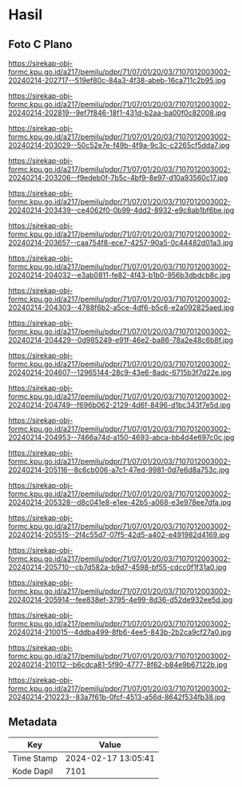 # Hasil

## Foto C Plano

https://sirekap-obj-formc.kpu.go.id/a217/pemilu/pdpr/71/07/01/20/03/7107012003002-20240214-202717--519ef80c-84a3-4f38-abeb-16ca711c2b95.jpg

https://sirekap-obj-formc.kpu.go.id/a217/pemilu/pdpr/71/07/01/20/03/7107012003002-20240214-202819--9ef7f846-18f1-431d-b2aa-ba00f0c82008.jpg

https://sirekap-obj-formc.kpu.go.id/a217/pemilu/pdpr/71/07/01/20/03/7107012003002-20240214-203029--50c52e7e-f49b-4f9a-9c3c-c2265cf5dda7.jpg

https://sirekap-obj-formc.kpu.go.id/a217/pemilu/pdpr/71/07/01/20/03/7107012003002-20240214-203206--f9edeb0f-7b5c-4bf9-8e97-d10a93560c17.jpg

https://sirekap-obj-formc.kpu.go.id/a217/pemilu/pdpr/71/07/01/20/03/7107012003002-20240214-203439--ce4062f0-0b99-4dd2-8932-e9c8ab1bf6be.jpg

https://sirekap-obj-formc.kpu.go.id/a217/pemilu/pdpr/71/07/01/20/03/7107012003002-20240214-203657--caa754f8-ece7-4257-90a5-0c44482d01a3.jpg

https://sirekap-obj-formc.kpu.go.id/a217/pemilu/pdpr/71/07/01/20/03/7107012003002-20240214-204032--e3ab0811-fe82-4f43-b1b0-956b3dbdcb8c.jpg

https://sirekap-obj-formc.kpu.go.id/a217/pemilu/pdpr/71/07/01/20/03/7107012003002-20240214-204303--4788f6b2-a5ce-4df6-b5c6-e2a092825aed.jpg

https://sirekap-obj-formc.kpu.go.id/a217/pemilu/pdpr/71/07/01/20/03/7107012003002-20240214-204429--0d985249-e91f-46e2-ba86-78a2e48c6b8f.jpg

https://sirekap-obj-formc.kpu.go.id/a217/pemilu/pdpr/71/07/01/20/03/7107012003002-20240214-204607--12965144-28c9-43e6-8adc-6715b3f7d22e.jpg

https://sirekap-obj-formc.kpu.go.id/a217/pemilu/pdpr/71/07/01/20/03/7107012003002-20240214-204749--f696b062-2129-4d6f-8496-d1bc343f7e5d.jpg

https://sirekap-obj-formc.kpu.go.id/a217/pemilu/pdpr/71/07/01/20/03/7107012003002-20240214-204953--7466a74d-a150-4693-abca-bb4d4e697c0c.jpg

https://sirekap-obj-formc.kpu.go.id/a217/pemilu/pdpr/71/07/01/20/03/7107012003002-20240214-205116--8c6cb006-a7c1-47ed-9981-0d7e6d8a753c.jpg

https://sirekap-obj-formc.kpu.go.id/a217/pemilu/pdpr/71/07/01/20/03/7107012003002-20240214-205328--d8c041e8-e1ee-42b5-a068-e3e978ee7dfa.jpg

https://sirekap-obj-formc.kpu.go.id/a217/pemilu/pdpr/71/07/01/20/03/7107012003002-20240214-205515--2f4c55d7-07f5-42d5-a402-e491982d4169.jpg

https://sirekap-obj-formc.kpu.go.id/a217/pemilu/pdpr/71/07/01/20/03/7107012003002-20240214-205710--cb7d582a-b9d7-4598-bf55-cdcc0f1f31a0.jpg

https://sirekap-obj-formc.kpu.go.id/a217/pemilu/pdpr/71/07/01/20/03/7107012003002-20240214-205914--fee838ef-3795-4e99-8d36-d52de932ee5d.jpg

https://sirekap-obj-formc.kpu.go.id/a217/pemilu/pdpr/71/07/01/20/03/7107012003002-20240214-210015--4ddba499-8fb6-4ee5-843b-2b2ca9cf27a0.jpg

https://sirekap-obj-formc.kpu.go.id/a217/pemilu/pdpr/71/07/01/20/03/7107012003002-20240214-210112--b6cdca81-5f90-4777-8f62-b84e9b67122b.jpg

https://sirekap-obj-formc.kpu.go.id/a217/pemilu/pdpr/71/07/01/20/03/7107012003002-20240214-210223--83a7f61b-0fcf-4513-a56d-8642f534fb38.jpg


## Metadata

| Key        | Value               |
| ---------- | ------------------- |
| Time Stamp | 2024-02-17 13:05:41 |
| Kode Dapil | 7101                |



